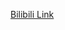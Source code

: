 [Bilibili Link](https://www.bilibili.com/video/BV12fcke4E69/?vd_source=c801aa3fac0e6e97b0df71f74a8b25bd&__readwiseLocation=)